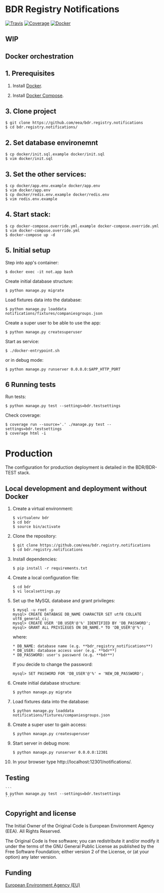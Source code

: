 
BDR Registry Notifications
============================

[![Travis](https://travis-ci.org/eea/bdr.registry.notifications.svg?branch=master)](https://travis-ci.org/eea/bdr.registry.notifications)
[![Coverage](https://coveralls.io/repos/github/eea/bdr.registry.notifications/badge.svg?branch=master)](https://coveralls.io/github/eea/bdr.registry.notifications?branch=master)
[![Docker](https://img.shields.io/docker/build/eeacms/bdr.registry.notifications)](https://hub.docker.com/r/eeacms/bdr.registry.notifications/builds)


WIP
---

Docker orchestration
--------------------

## 1. Prerequisites

1. Install [Docker](https://www.docker.com/).

2. Install [Docker Compose](https://docs.docker.com/compose/).

## 3. Clone project

    $ git clone https://github.com/eea/bdr.registry.notifications
    $ cd bdr.registry.notifications/

## 2. Set database environemnt

    $ cp docker/init.sql.example docker/init.sql
    $ vim docker/init.sql

## 3. Set the other services:
    $ cp docker/app.env.example docker/app.env
    $ vim docker/app.env
    $ cp docker/redis.env.example docker/redis.env 
    $ vim redis.env.example

## 4. Start stack:
    $ cp docker-compose.override.yml.example docker-compose.override.yml
    $ vim docker-compose.override.yml
    $ docker-compose up -d

## 5. Initial setup

Step into app's container:

    $ docker exec -it not.app bash

Create initial database structure:

    $ python manage.py migrate

Load fixtures data into the database:

    $ python manage.py loaddata notifications/fixtures/companiesgroups.json

Create a super user to be able to use the app:

    $ python manage.py createsuperuser

Start as service:

    $ ./docker-entrypoint.sh

or in debug mode:

    $ python manage.py runserver 0.0.0.0:$APP_HTTP_PORT

## 6 Running tests

Run tests:

    $ python manage.py test --settings=bdr.testsettings

Check coverage:

    $ coverage run --source='.' ./manage.py test --settings=bdr.testsettings
    $ coverage html -i


# Production

The configuration for production deployment is detailed in the BDR/BDR-TEST stack.


Local development and deployment without Docker
--------------------------------

1. Create a virtual environment:
    ```
    $ virtualenv bdr
    $ cd bdr
    $ source bin/activate
    ```

2. Clone the repository:
    ```
    $ git clone https://github.com/eea/bdr.registry.notifications
    $ cd bdr.registry.notifications
    ```

3. Install dependencies:
    ```
    $ pip install -r requirements.txt
    ```

4. Create a local configuration file:
    ```
    $ cd bdr
    $ vi localsettings.py
    ```

5. Set up the MySQL database and grant privileges:
    ```
    $ mysql -u root -p
    mysql> CREATE DATABASE DB_NAME CHARACTER SET utf8 COLLATE utf8_general_ci;
    mysql> CREATE USER 'DB_USER'@'%' IDENTIFIED BY 'DB_PASSWORD';
    mysql> GRANT ALL PRIVILEGES ON DB_NAME.* TO 'DB_USER'@'%';
    ```

    where:
    ```
    * DB_NAME: database name (e.g. **bdr_registry_notifications**)
    * DB_USER: database access user (e.g. **bdr**)
    * DB_PASSWORD: user's password (e.g. **bdr**)
    ```

    If you decide to change the password:
    ```
    mysql> SET PASSWORD FOR 'DB_USER'@'%' = 'NEW_DB_PASSWORD';
    ```

6. Create initial database structure:
    ```
    $ python manage.py migrate
    ```

7. Load fixtures data into the database:
    ```
    $ python manage.py loaddata notifications/fixtures/companiesgroups.json
    ```

8. Create a super user to gain access:
    ```
    $ python manage.py createsuperuser
    ```

9. Start server in debug more:
    ```
    $ python manage.py runserver 0.0.0.0:12301
    ```

10. In your browser type http://localhost:12301/notifications/.

Testing
-------
    ```
    $ python manage.py test --settings=bdr.testsettings
    ```

## Copyright and license

The Initial Owner of the Original Code is European Environment Agency (EEA).
All Rights Reserved.

The Original Code is free software;
you can redistribute it and/or modify it under the terms of the GNU
General Public License as published by the Free Software Foundation;
either version 2 of the License, or (at your option) any later
version.


## Funding

[European Environment Agency (EU)](http://eea.europa.eu)
